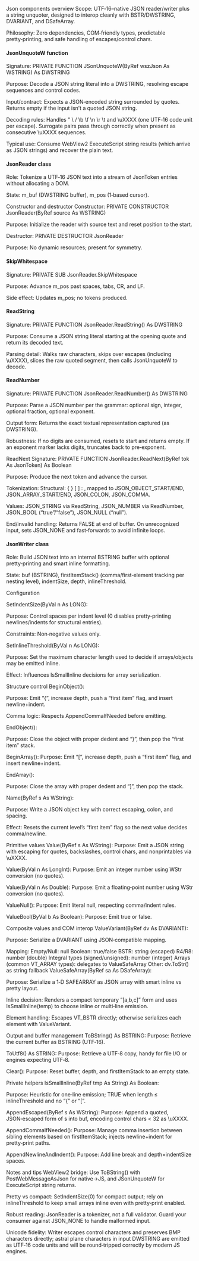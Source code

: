 Json components overview
Scope: UTF‑16–native JSON reader/writer plus a string unquoter, designed to interop cleanly with BSTR/DWSTRING, DVARIANT, and DSafeArray.

Philosophy: Zero dependencies, COM‑friendly types, predictable pretty‑printing, and safe handling of escapes/control chars.

#### JsonUnquoteW function
Signature: PRIVATE FUNCTION JSonUnquoteW(ByRef wszJson As WSTRING) As DWSTRING

Purpose: Decode a JSON string literal into a DWSTRING, resolving escape sequences and control codes.

Input/contract: Expects a JSON‑encoded string surrounded by quotes. Returns empty if the input isn’t a quoted JSON string.

Decoding rules: Handles \" \\ \/ \b \f \n \r \t and \uXXXX (one UTF‑16 code unit per escape). Surrogate pairs pass through correctly when present as consecutive \uXXXX sequences.

Typical use: Consume WebView2 ExecuteScript string results (which arrive as JSON strings) and recover the plain text.

#### JsonReader class
Role: Tokenize a UTF‑16 JSON text into a stream of JsonToken entries without allocating a DOM.

State: m_buf (DWSTRING buffer), m_pos (1‑based cursor).

Constructor and destructor
Constructor: PRIVATE CONSTRUCTOR JsonReader(ByRef source As WSTRING)

Purpose: Initialize the reader with source text and reset position to the start.

Destructor: PRIVATE DESTRUCTOR JsonReader

Purpose: No dynamic resources; present for symmetry.

#### SkipWhitespace
Signature: PRIVATE SUB JsonReader.SkipWhitespace

Purpose: Advance m_pos past spaces, tabs, CR, and LF.

Side effect: Updates m_pos; no tokens produced.

#### ReadString
Signature: PRIVATE FUNCTION JsonReader.ReadString() As DWSTRING

Purpose: Consume a JSON string literal starting at the opening quote and return its decoded text.

Parsing detail: Walks raw characters, skips over escapes (including \uXXXX), slices the raw quoted segment, then calls JsonUnquoteW to decode.

#### ReadNumber
Signature: PRIVATE FUNCTION JsonReader.ReadNumber() As DWSTRING

Purpose: Parse a JSON number per the grammar: optional sign, integer, optional fraction, optional exponent.

Output form: Returns the exact textual representation captured (as DWSTRING).

Robustness: If no digits are consumed, resets to start and returns empty. If an exponent marker lacks digits, truncates back to pre‑exponent.

ReadNext
Signature: PRIVATE FUNCTION JsonReader.ReadNext(ByRef tok As JsonToken) As Boolean

Purpose: Produce the next token and advance the cursor.

Tokenization:
Structural: { } [ ] : , mapped to JSON_OBJECT_START/END, JSON_ARRAY_START/END, JSON_COLON, JSON_COMMA.

Values: JSON_STRING via ReadString, JSON_NUMBER via ReadNumber, JSON_BOOL (“true”/“false”), JSON_NULL (“null”).

End/invalid handling: Returns FALSE at end of buffer. On unrecognized input, sets JSON_NONE and fast‑forwards to avoid infinite loops.

#### JsonWriter class
Role: Build JSON text into an internal BSTRING buffer with optional pretty‑printing and smart inline formatting.

State: buf (BSTRING), firstItemStack() (comma/first‑element tracking per nesting level), indentSize, depth, inlineThreshold.

Configuration

SetIndentSize(ByVal n As LONG):

Purpose: Control spaces per indent level (0 disables pretty‑printing newlines/indents for structural entries).

Constraints: Non‑negative values only.

SetInlineThreshold(ByVal n As LONG):

Purpose: Set the maximum character length used to decide if arrays/objects may be emitted inline.

Effect: Influences IsSmallInline decisions for array serialization.

Structure control
BeginObject():

Purpose: Emit “{”, increase depth, push a “first item” flag, and insert newline+indent.

Comma logic: Respects AppendCommaIfNeeded before emitting.

EndObject():

Purpose: Close the object with proper dedent and “}”, then pop the “first item” stack.

BeginArray():
Purpose: Emit “[”, increase depth, push a “first item” flag, and insert newline+indent.

EndArray():

Purpose: Close the array with proper dedent and “]”, then pop the stack.

Name(ByRef s As WString):

Purpose: Write a JSON object key with correct escaping, colon, and spacing.

Effect: Resets the current level’s “first item” flag so the next value decides comma/newline.

Primitive values
Value(ByRef s As WString):
Purpose: Emit a JSON string with escaping for quotes, backslashes, control chars, and nonprintables via \uXXXX.

Value(ByVal n As LongInt):
Purpose: Emit an integer number using WStr conversion (no quotes).

Value(ByVal n As Double):
Purpose: Emit a floating‑point number using WStr conversion (no quotes).

ValueNull():
Purpose: Emit literal null, respecting comma/indent rules.

ValueBool(ByVal b As Boolean):
Purpose: Emit true or false.

Composite values and COM interop
ValueVariant(ByRef dv As DVARIANT):

Purpose: Serialize a DVARIANT using JSON‑compatible mapping.

Mapping:
Empty/Null: null
Boolean: true/false
BSTR: string (escaped)
R4/R8: number (double)
Integral types (signed/unsigned): number (integer)
Arrays (common VT_ARRAY types): delegates to ValueSafeArray
Other: dv.ToStr() as string fallback
ValueSafeArray(ByRef sa As DSafeArray):

Purpose: Serialize a 1‑D SAFEARRAY as JSON array with smart inline vs pretty layout.

Inline decision: Renders a compact temporary “[a,b,c]” form and uses IsSmallInline(temp) to choose inline or multi‑line emission.

Element handling: Escapes VT_BSTR directly; otherwise serializes each element with ValueVariant.

Output and buffer management
ToBString() As BSTRING:
Purpose: Retrieve the current buffer as BSTRING (UTF‑16).

ToUtf8() As STRING:
Purpose: Retrieve a UTF‑8 copy, handy for file I/O or engines expecting UTF‑8.

Clear():
Purpose: Reset buffer, depth, and firstItemStack to an empty state.

Private helpers
IsSmallInline(ByRef tmp As String) As Boolean:

Purpose: Heuristic for one‑line emission; TRUE when length ≤ inlineThreshold and no “{” or “[”.

AppendEscaped(ByRef s As WString):
Purpose: Append a quoted, JSON‑escaped form of s into buf, encoding control chars < 32 as \uXXXX.

AppendCommaIfNeeded():
Purpose: Manage comma insertion between sibling elements based on firstItemStack; injects newline+indent for pretty‑print paths.

AppendNewlineAndIndent():
Purpose: Add line break and depth×indentSize spaces.

Notes and tips
WebView2 bridge: Use ToBString() with PostWebMessageAsJson for native→JS, and JSonUnquoteW for ExecuteScript string returns.

Pretty vs compact: SetIndentSize(0) for compact output; rely on inlineThreshold to keep small arrays inline even with pretty‑print enabled.

Robust reading: JsonReader is a tokenizer, not a full validator. Guard your consumer against JSON_NONE to handle malformed input.

Unicode fidelity: Writer escapes control characters and preserves BMP characters directly; astral plane characters in input DWSTRING are emitted as UTF‑16 code units and will be round‑tripped correctly by modern JS engines.

